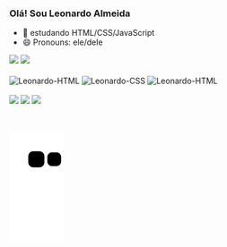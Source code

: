 ### Olá! Sou Leonardo Almeida

- 🌱 estudando HTML/CSS/JavaScript
- 😄 Pronouns: ele/dele

<div align="center>
  <a href="https://github.com/LeonardoAlmeida777">
  <img height="155em" src="https://github-readme-stats.vercel.app/api?username=LeonardoAlmeida777&show_icons=true&theme=github_dark&include_all_commits=true">
  <img height="155em" src="https://github-readme-stats.vercel.app/api/top-langs/?username=LeonardoAlmeida777&layout=compact&theme=github_dark"/>
</div>
                                                      
<div style="display: inline_block"><br>
  <img align="center" alt="Leonardo-HTML" height="80" width="90" src="https://cdn.jsdelivr.net/gh/devicons/devicon/icons/html5/html5-original.svg"/>
  <img align="center" alt="Leonardo-CSS" height="80" width="90" src="https://cdn.jsdelivr.net/gh/devicons/devicon/icons/css3/css3-original.svg"/>
  <img align="center" alt="Leonardo-HTML" height="80" width="90" src="https://cdn.jsdelivr.net/gh/devicons/devicon/icons/javascript/javascript-original.svg"/>
</div>
<br>
<div>
<a href="https://www.instagram.com/douggynw/" target="_blank"><img src="https://img.shields.io/badge/-Instagram-%23E4405F?style=for-the-badge&logo=instagram&logoColor=white" target="_blank"></a>
  <a href = "mailto:leonardoalmeida2020@gmail.com"><img src="https://img.shields.io/badge/-Gmail-%23333?style=for-the-badge&logo=gmail&logoColor=white" target="_blank"></a>
  <a href="https://www.linkedin.com/in/leonardo-almeida-03b3021a2/" target="_blank"><img src="https://img.shields.io/badge/-LinkedIn-%230077B5?style=for-the-badge&logo=linkedin&logoColor=white" target="_blank"></a>   
</div>
<br>
<br>

![Snake animation](https://github.com/LeonardoAlmeida777/Leonardoalmeida777/blob/output/github-contribution-grid-snake.svg)

